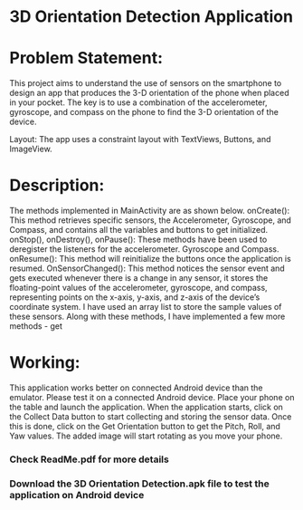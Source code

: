# 3D Orientation Detection Application

# Problem Statement: 
This project aims to understand the use of sensors on the smartphone to design an app that produces the 3-D orientation of the phone when placed in your pocket. The key is to use a combination of the accelerometer, gyroscope, and compass on the phone to find the 3-D orientation of the device. 

Layout: The app uses a constraint layout with TextViews, Buttons, and ImageView.

# Description:
The methods implemented in MainActivity are as shown below.
onCreate(): This method retrieves specific sensors, the Accelerometer, Gyroscope, and Compass, and contains all the variables and buttons to get initialized.
onStop(), onDestroy(), onPause(): These methods have been used to deregister the listeners for the accelerometer. Gyroscope and Compass.
onResume(): This method will reinitialize the buttons once the application is resumed.
OnSensorChanged(): This method notices the sensor event and gets executed whenever there is a change in any sensor, it stores the floating-point values of the accelerometer, gyroscope, and compass, representing points on the x-axis, y-axis, and z-axis of the device’s coordinate system. I have used an array list to store the sample values of these sensors. 
Along with these methods, I have implemented a few more methods - get

# Working:
This application works better on connected Android device than the emulator. Please test it on a connected Android device.
Place your phone on the table and launch the application. When the application starts, click on the Collect Data button to start collecting and storing the sensor data. Once this is done, click on the Get Orientation button to get the Pitch, Roll, and Yaw values. The added image will start rotating as you move your phone.  

### Check ReadMe.pdf for more details
### Download the 3D Orientation Detection.apk file to test the application on Android device

